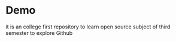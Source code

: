 # Demo
it is an college first repository to learn open source subject of third semester to explore Github
